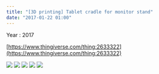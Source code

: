```yaml
---
title: "[3D printing] Tablet cradle for monitor stand"
date: "2017-01-22 01:00"
---
```


Year : 2017

[https://www.thingiverse.com/thing:2633322](https://www.thingiverse.com/thing:2633322)

![](../photo/Tablet_cradle_for_monitor_stand-1.jpg)
![](../photo/Tablet_cradle_for_monitor_stand-2.jpg)
![](../photo/Tablet_cradle_for_monitor_stand-3.jpg)
![](../photo/Tablet_cradle_for_monitor_stand-4.jpg)
![](../photo/Tablet_cradle_for_monitor_stand-5.jpg)